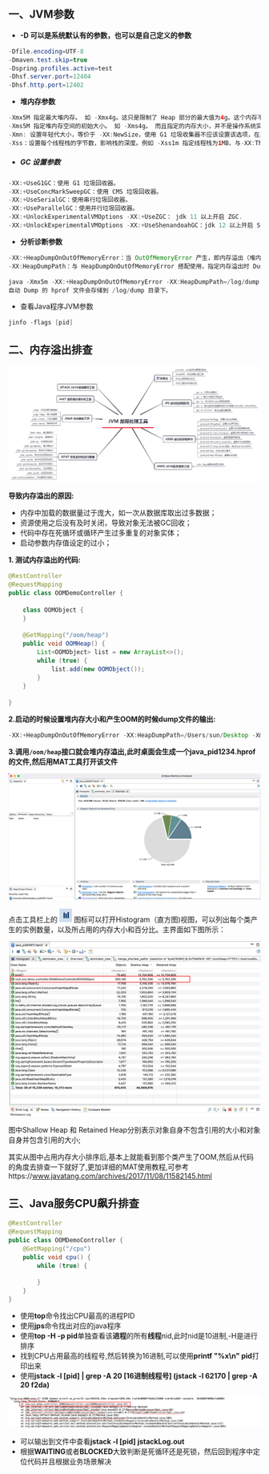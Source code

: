 ## 一、JVM参数

- **-D 可以是系统默认有的参数，也可以是自己定义的参数**

```java
-Dfile.encoding=UTF-8
-Dmaven.test.skip=true
-Dspring.profiles.active=test
-Dhsf.server.port=12404
-Dhsf.http.port=12402
```

- **堆内存参数**

```java
-Xmx5M 指定最大堆内存。 如 -Xmx4g。这只是限制了 Heap 部分的最大值为4g。这个内存不包括栈内存，也不包括堆外使用的内存，默认是物理内存的1/4。
-Xms5M 指定堆内存空间的初始大小。 如 -Xms4g。 而且指定的内存大小，并不是操作系统实际分配的初始值，而是 GC 先规划好，用到才分配。 专用服务器上需要保持 –Xms 和 –Xmx 一致，否则应用刚启动可能就有好几个FullGC。当两者配置不一致时，堆内存扩容可能会导致性能抖动，默认是物理内存的1/64。
-Xmn: 设置年轻代大小，等价于 -XX:NewSize，使用 G1 垃圾收集器不应该设置该选项，在其他的某些业务场景下可以设置。官方建议设置为 -Xmx 的 1/2 ~ 1/4。
-Xss：设置每个线程栈的字节数，影响栈的深度。例如 -Xss1m 指定线程栈为1MB，与-XX:ThreadStackSize=1m 等价。
```

- ##### GC 设置参数

```java
-XX:+UseG1GC：使用 G1 垃圾回收器。
-XX:+UseConcMarkSweepGC：使用 CMS 垃圾回收器。
-XX:+UseSerialGC：使用串行垃圾回收器。
-XX:+UseParallelGC：使用并行垃圾回收器。
-XX:+UnlockExperimentalVMOptions -XX:+UseZGC： jdk 11 以上开启 ZGC.
-XX:+UnlockExperimentalVMOptions -XX:+UseShenandoahGC：jdk 12 以上开启 ShenandoahGC。
```

- **分析诊断参数**

```java
-XX:+HeapDumpOnOutOfMemoryError：当 OutOfMemoryError 产生，即内存溢出（堆内存或持久代/元空间) 时，自动 Dump 堆内存。
-XX:HeapDumpPath：与 HeapDumpOnOutOfMemoryError 搭配使用，指定内存溢出时 Dump 文件的目录。如果没有指定则默认为启动 Java 程序的工作目录。
```

```java
java -Xmx5m -XX:+HeapDumpOnOutOfMemoryError -XX:HeapDumpPath=/log/dump HeapOOM
自动 Dump 的 hprof 文件会存储到 /log/dump 目录下。
```

- 查看Java程序JVM参数

```java
jinfo -flags [pid]  
```

## 二、内存溢出排查

![JVM 故障处理工具](../../../assets/img/jvm-07.png)

**导致内存溢出的原因:**

- 内存中加载的数据量过于庞大，如一次从数据库取出过多数据；
- 资源使用之后没有及时关闭，导致对象无法被GC回收；
- 代码中存在死循环或循环产生过多重复的对象实体；
- 启动参数内存值设定的过小；

**1. 测试内存溢出的代码:**

```java
@RestController
@RequestMapping
public class OOMDemoController {

    class OOMObject {
    }

    @GetMapping("/oom/heap")
    public void OOMHeap() {
        List<OOMObject> list = new ArrayList<>();
        while (true) {
            list.add(new OOMObject());
        }
    }

}
```

**2.启动的时候设置堆内存大小和产生OOM的时候dump文件的输出:**

```java
-XX:+HeapDumpOnOutOfMemoryError -XX:HeapDumpPath=/Users/sun/Desktop -Xms10m -Xmx50m
```

**3.调用`/oom/heap`接口就会堆内存溢出,此时桌面会生成一个java_pid1234.hprof的文件,然后用MAT工具打开该文件**

![image-20230301104537009](../../../assets/img/oom-02.png)

点击工具栏上的 ![Histogram](../../../assets/img/oom-03.png) 图标可以打开Histogram（直方图)视图，可以列出每个类产生的实例数量，以及所占用的内存大小和百分比。主界面如下图所示：

![image-20230301105148632](../../../assets/img/oom-04.png)

图中Shallow Heap 和 Retained Heap分别表示对象自身不包含引用的大小和对象自身并包含引用的大小;

其实从图中占用内存大小排序后,基本上就能看到那个类产生了OOM,然后从代码的角度去排查一下就好了,更加详细的MAT使用教程,可参考https://www.javatang.com/archives/2017/11/08/11582145.html

## 三、Java服务CPU飙升排查

```java
@RestController
@RequestMapping
public class OOMDemoController {
    @GetMapping("/cpu")
    public void cpu() {
        while (true) {

        }
    }
}
```

- 使用**top**命令找出CPU最高的进程PID
- 使用**jps**命令找出对应的java程序
- 使用**top -H -p pid**单独查看该**进程**的所有**线程**nid,此时nid是10进制,-H是进行排序
- 找到CPU占用最高的线程号,然后转换为16进制,可以使用**printf "%x\n" pid**打印出来
- 使用**jstack -l [pid] | grep  -A 20 [16进制线程号] (jstack -l 62170 | grep -A 20 f2da)**

![image-20230301121106592](../../../assets/img/cpu-01.png)

- 可以输出到文件中查看**jstack -l [pid]  jstackLog.out**
- 根据**WAITING**或者**BLOCKED**大致判断是死循环还是死锁，然后回到程序中定位代码并且根据业务场景解决

